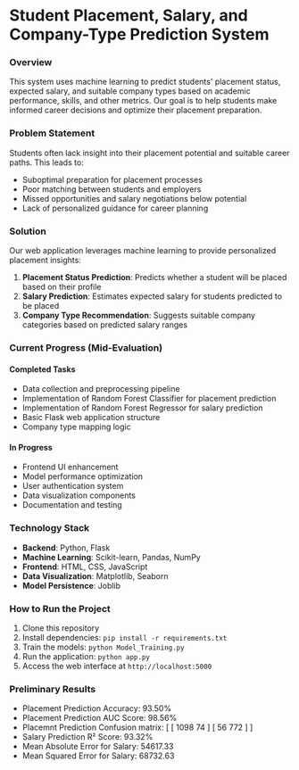 # Student Placement, Salary, and Company-Type Prediction System

### Overview
This system uses machine learning to predict students' placement status, expected salary, and suitable company types based on academic performance, skills, and other metrics. Our goal is to help students make informed career decisions and optimize their placement preparation.

### Problem Statement
Students often lack insight into their placement potential and suitable career paths. This leads to:
- Suboptimal preparation for placement processes
- Poor matching between students and employers
- Missed opportunities and salary negotiations below potential
- Lack of personalized guidance for career planning

### Solution
Our web application leverages machine learning to provide personalized placement insights:
1. **Placement Status Prediction**: Predicts whether a student will be placed based on their profile
2. **Salary Prediction**: Estimates expected salary for students predicted to be placed
3. **Company Type Recommendation**: Suggests suitable company categories based on predicted salary ranges

### Current Progress (Mid-Evaluation)

#### Completed Tasks
- Data collection and preprocessing pipeline
- Implementation of Random Forest Classifier for placement prediction
- Implementation of Random Forest Regressor for salary prediction
- Basic Flask web application structure
- Company type mapping logic

#### In Progress
- Frontend UI enhancement
- Model performance optimization
- User authentication system
- Data visualization components
- Documentation and testing

### Technology Stack
- **Backend**: Python, Flask
- **Machine Learning**: Scikit-learn, Pandas, NumPy
- **Frontend**: HTML, CSS, JavaScript
- **Data Visualization**: Matplotlib, Seaborn
- **Model Persistence**: Joblib

### How to Run the Project
1. Clone this repository
2. Install dependencies: `pip install -r requirements.txt`
3. Train the models: `python Model_Training.py`
4. Run the application: `python app.py`
5. Access the web interface at `http://localhost:5000`

### Preliminary Results
- Placement Prediction Accuracy: 93.50%
- Placement Prediction AUC Score: 98.56%
- Placemnt Prediction Confusion matrix: [ [ 1098 74 ]
                                          [ 56 772 ] ]
- Salary Prediction R² Score: 93.32%
- Mean Absolute Error for Salary: 54617.33
- Mean Squared Error for Salary: 68732.63
